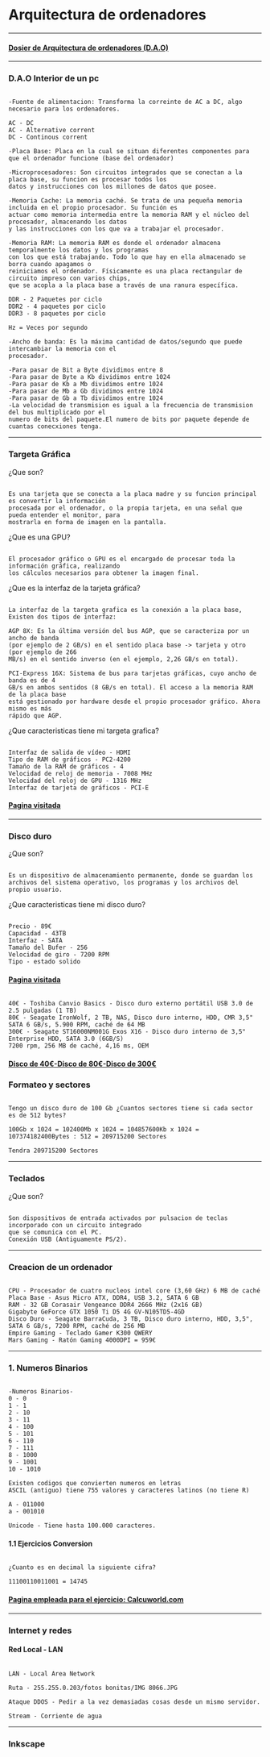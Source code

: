 # Arquitectura de ordenadores

---

#### [Dosier de Arquitectura de ordenadores (D.A.O)](https://grandecovian.es/FGC/files/D.%20Tecnolog%C3%ADa/TIC%20I/Arquitectura/Arquitectura%20de%20ordenadores.pdf)

---

### D.A.O Interior de un pc

```

-Fuente de alimentacion: Transforma la correinte de AC a DC, algo necesario para los ordenadores.

AC - DC
AC - Alternative corrent
DC - Continous corrent

-Placa Base: Placa en la cual se situan diferentes componentes para que el ordenador funcione (base del ordenador)

-Microprocesadores: Son circuitos integrados que se conectan a la placa base, su funcion es procesar todos los
datos y instrucciones con los millones de datos que posee.

-Memoria Cache: La memoria caché. Se trata de una pequeña memoria incluida en el propio procesador. Su función es 
actuar como memoria intermedia entre la memoria RAM y el núcleo del procesador, almacenando los datos
y las instrucciones con los que va a trabajar el procesador. 

-Memoria RAM: La memoria RAM es donde el ordenador almacena temporalmente los datos y los programas 
con los que está trabajando. Todo lo que hay en ella almacenado se borra cuando apagamos o
reiniciamos el ordenador. Físicamente es una placa rectangular de circuito impreso con varios chips, 
que se acopla a la placa base a través de una ranura específica.

DDR - 2 Paquetes por ciclo
DDR2 - 4 paquetes por ciclo
DDR3 - 8 paquetes por ciclo

Hz = Veces por segundo

-Ancho de banda: Es la máxima cantidad de datos/segundo que puede intercambiar la memoria con el 
procesador.

-Para pasar de Bit a Byte dividimos entre 8
-Para pasar de Byte a Kb dividimos entre 1024
-Para pasar de Kb a Mb dividimos entre 1024
-Para pasar de Mb a Gb dividimos entre 1024
-Para pasar de Gb a Tb dividimos entre 1024
-La velocidad de transmision es igual a la frecuencia de transmision del bus multiplicado por el
numero de bits del paquete.El numero de bits por paquete depende de cuantas conecxiones tenga.

```

---

### Targeta Gráfica

¿Que son? 

```

Es una tarjeta que se conecta a la placa madre y su funcion principal es convertir la información
procesada por el ordenador, o la propia tarjeta, en una señal que pueda entender el monitor, para
mostrarla en forma de imagen en la pantalla. 

```

¿Que es una GPU?

```

El procesador gráfico o GPU es el encargado de procesar toda la información gráfica, realizando 
los cálculos necesarios para obtener la imagen final.

```

¿Que es la interfaz de la tarjeta gráfica?

```

La interfaz de la targeta grafica es la conexión a la placa base, Existen dos tipos de interfaz: 

AGP 8X: Es la última versión del bus AGP, que se caracteriza por un ancho de banda 
(por ejemplo de 2 GB/s) en el sentido placa base -> tarjeta y otro (por ejemplo de 266 
MB/s) en el sentido inverso (en el ejemplo, 2,26 GB/s en total).

PCI-Express 16X: Sistema de bus para tarjetas gráficas, cuyo ancho de banda es de 4 
GB/s en ambos sentidos (8 GB/s en total). El acceso a la memoria RAM de la placa base 
está gestionado por hardware desde el propio procesador gráfico. Ahora mismo es más 
rápido que AGP. 

```

¿Que caracteristicas tiene mi targeta grafica?

```

Interfaz de salida de vídeo - HDMI
Tipo de RAM de gráficos - PC2-4200
Tamaño de la RAM de gráficos - 4
Velocidad de reloj de memoria - 7008 MHz
Velocidad del reloj de GPU - 1316 MHz
Interfaz de tarjeta de gráficos - PCI-E

```

#### [Pagina visitada](https://www.amazon.es/Gigabyte-GeForce-GTX-1050-Ti/dp/B01M6ZANMP/ref=sr_1_1?adgrpid=56936780355&dchild=1&gclid=CjwKCAjwndCKBhAkEiwAgSDKQbPk_mtc-GXviXvD9gkjKoS3cAMy5eBILjnCaEdLvHTvjJEcvS7IfBoCXh4QAvD_BwE&hvadid=275307813522&hvdev=c&hvlocphy=1005427&hvnetw=g&hvqmt=b&hvrand=15068226364243372167&hvtargid=kwd-295345307013&hydadcr=28888_1774505&keywords=nvidia+gtx+1050ti&qid=1632901996&qsid=261-5205627-7357036&sr=8-1&sres=B01M6ZANMP%2CB078ZT646T%2CB01N683IAQ%2CB01MFBKRI5%2CB07QS5X6ZF%2CB01M4KGTNI%2CB01M8M5T4T%2CB01N33SOXU%2CB09GVFT5GJ%2CB09GXDHK44%2CB01M2ZC61B%2CB0719CR59P%2CB08RSFMVRX%2CB074Q4QF4J%2CB08SLPWX5F%2CB07CQ6Q52H%2CB09GJQJRK1%2CB08F2KZM8X%2CB0716JTSRW%2CB09GF9STJ8&srpt=VIDEO_CARD)

---

### Disco duro

¿Que son? 

```

Es un dispositivo de almacenamiento permanente, donde se guardan los 
archivos del sistema operativo, los programas y los archivos del propio usuario. 

```

¿Que caracteristicas tiene mi disco duro?

```

Precio - 89€
Capacidad - 43TB
Interfaz - SATA
Tamaño del Bufer - 256
Velocidad de giro - 7200 RPM
Tipo - estado solido

```

#### [Pagina visitada](https://www.amazon.es/Seagate-STST3000DM007%203000DMZ07-Disco-Interno-Plateado/dp/B07H2GY8ZS)

```

40€ - Toshiba Canvio Basics - Disco duro externo portátil USB 3.0 de 2.5 pulgadas (1 TB)
80€ - Seagate IronWolf, 2 TB, NAS, Disco duro interno, HDD, CMR 3,5" SATA 6 GB/s, 5.900 RPM, caché de 64 MB 
300€ - Seagate ST16000NM001G Exos X16 - Disco duro interno de 3,5" Enterprise HDD, SATA 3.0 (6GB/S)
7200 rpm, 256 MB de caché, 4,16 ms, OEM 

```

#### [Disco de 40€](https://www.amazon.es/Toshiba-Canvio-Basics-port%C3%A1til-Pulgadas/dp/B07997KKSK/ref=sr_1_4?__mk_es_ES=%C3%85M%C3%85%C5%BD%C3%95%C3%91&dchild=1&keywords=disco+duro&qid=1633423777&qsid=258-7041940-2006909&refinements=p_36%3A1323856031&rnid=1323854031&s=computers&sr=1-4&sres=B06VVS7S94%2CB07997KKSK%2CB07BCP3PYL%2CB01LY3Q201%2CB09G2HCMYX%2CB08HC5KS86%2CB09F8YQK91%2CB09D3K1HP2%2CB09F3JNPPJ%2CB091FS79T8%2CB0088PUEPK%2CB09DYS7MTT%2CB09D3Q9RLN%2CB07DQ5ZH1D%2CB09F3FQWC6%2CB081VGBGP5%2CB01F9G43WU%2CB08KWS51BZ%2CB07VTWX8MN%2CB07FFVYDF3&srpt=COMPUTER_DRIVE_OR_STORAGE)[-Disco de 80€](https://www.amazon.es/dp/B07H2GY8ZV/ref=sspa_dk_detail_4?psc=1&pd_rd_i=B07H2GY8ZV&pd_rd_w=uapvL&pf_rd_p=c0b61f01-0654-4e3b-b4b8-cae46441c66c&pd_rd_wg=wOak5&pf_rd_r=3KF4ZQAGKWY6S2KVSMB8&pd_rd_r=e406d241-6986-429e-8a1e-e50a1022846d&spLa=ZW5jcnlwdGVkUXVhbGlmaWVyPUEyMEpWSzNHVUdMTjA1JmVuY3J5cHRlZElkPUExMDEwNTIwM0JYSlVQVzVCV0pVTCZlbmNyeXB0ZWRBZElkPUEwODgwNDcyMzRFREk1MTlUVVVUUiZ3aWRnZXROYW1lPXNwX2RldGFpbF90aGVtYXRpYyZhY3Rpb249Y2xpY2tSZWRpcmVjdCZkb05vdExvZ0NsaWNrPXRydWU=)[-Disco de 300€](https://www.amazon.es/Seagate-Exos-X16-16000-Serial/dp/B07SPFPKF4/ref=sr_1_28?__mk_es_ES=%C3%85M%C3%85%C5%BD%C3%95%C3%91&dchild=1&keywords=disco+duro&qid=1633423878&refinements=p_36%3A1323859031&rnid=1323854031&s=computers&sr=1-28)

### Formateo y sectores

```

Tengo un disco duro de 100 Gb ¿Cuantos sectores tiene si cada sector es de 512 bytes?

100Gb x 1024 = 102400Mb x 1024 = 104857600Kb x 1024 = 107374182400Bytes : 512 = 209715200 Sectores

Tendra 209715200 Sectores

```

---

### Teclados

¿Que son?

```

Son dispositivos de entrada activados por pulsacion de teclas incorporado con un circuito integrado
que se comunica con el PC.
Conexión USB (Antiguamente PS/2).

```

---

### Creacion de un ordenador

```

CPU - Procesador de cuatro nucleos intel core (3,60 GHz) 6 MB de caché
Placa Base - Asus Micro ATX, DDR4, USB 3.2, SATA 6 GB
RAM - 32 GB Corasair Vengeance DDR4 2666 MHz (2x16 GB)
Gigabyte GeForce GTX 1050 Ti D5 4G GV-N105TD5-4GD 
Disco Duro - Seagate BarraCuda, 3 TB, Disco duro interno, HDD, 3,5", SATA 6 GB/s, 7200 RPM, caché de 256 MB 
Empire Gaming - Teclado Gamer K300 QWERY
Mars Gaming - Ratón Gaming 4000DPI = 959€

```

---

### 1. Numeros Binarios

```

-Numeros Binarios-
0 - 0
1 - 1
2 - 10
3 - 11
4 - 100
5 - 101
6 - 110
7 - 111
8 - 1000
9 - 1001
10 - 1010

Existen codigos que convierten numeros en letras
ASCIL (antiguo) tiene 755 valores y caracteres latinos (no tiene R)

A - 011000
a - 001010

Unicode - Tiene hasta 100.000 caracteres.

```

#### 1.1 Ejercicios Conversion

```

¿Cuanto es en decimal la siguiente cifra?

11100110011001 = 14745

```

#### [Pagina empleada para el ejercicio: Calcuworld.com](https://es.calcuworld.com/calculadoras-matematicas/calculadora-binaria/)

---

### Internet y redes

#### Red Local - LAN

```

LAN - Local Area Network

Ruta - 255.255.0.203/fotos bonitas/IMG 8066.JPG

Ataque DDOS - Pedir a la vez demasiadas cosas desde un mismo servidor.

Stream - Corriente de agua 

```

---

### Inkscape
